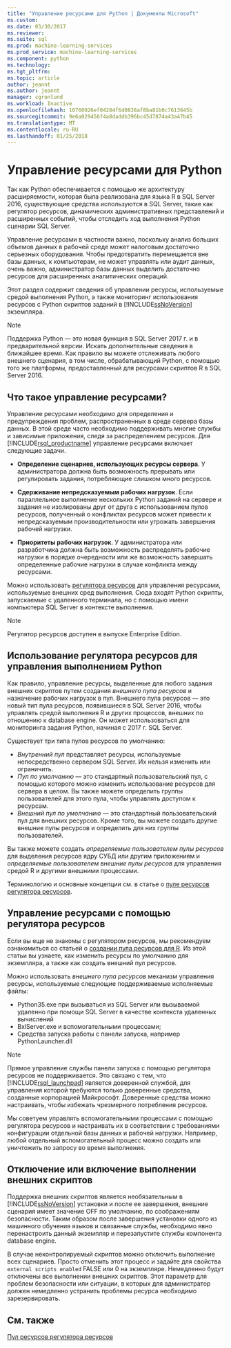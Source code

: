```yaml
---
title: "Управление ресурсами для Python | Документы Microsoft"
ms.custom: 
ms.date: 03/30/2017
ms.reviewer: 
ms.suite: sql
ms.prod: machine-learning-services
ms.prod_service: machine-learning-services
ms.component: python
ms.technology: 
ms.tgt_pltfrm: 
ms.topic: article
author: jeannt
ms.author: jeannt
manager: cgronlund
ms.workload: Inactive
ms.openlocfilehash: 10760026ef04284f6d0838af8ba81b0c7613645b
ms.sourcegitcommit: 9e6a029456f4a8daddb396bc45d7874a43a47b45
ms.translationtype: MT
ms.contentlocale: ru-RU
ms.lasthandoff: 01/25/2018
---
```

# <a name="resource-governance-for-python"></a>Управление ресурсами для Python

Так как Python обеспечивается с помощью же архитектуру расширяемости, которая была реализована для языка R в SQL Server 2016, существующие средства используются в SQL Server, такие как регулятор ресурсов, динамических административных представлений и расширенных событий, чтобы отследить ход выполнения Python сценарии SQL Server.

Управление ресурсами в частности важно, поскольку анализ больших объемов данных в рабочей среде может налоговым достаточно серьезных оборудования.  Чтобы предотвратить перемещается вне базы данных, к компьютерам, не может управлять или аудит данных, очень важно, администратор базы данных выделить достаточно ресурсов для расширенных аналитических операций.

Этот раздел содержит сведения об управлении ресурсы, используемые средой выполнения Python, а также мониторинг использования ресурсов с Python скриптов заданий в [!INCLUDE[ssNoVersion](../../includes/ssnoversion-md.md)] экземпляра.

> [!NOTE]
> Поддержка Python — это новая функция в SQL Server 2017 г. и в предварительной версии. Искать дополнительные сведения в ближайшее время.
> Как правило вы можете отслеживать любого внешнего сценария, в том числе, обрабатывающий Python, с помощью того же платформы, предоставленный для ресурсами скриптов R в SQL Server 2016.

## <a name="what-is-resource-governance"></a>Что такое управление ресурсами?

Управление ресурсами необходимо для определения и предупреждения проблем, распространенных в среде сервера базы данных. В этой среде часто необходимо поддерживать многие службы и зависимые приложения, следя за распределением ресурсов. Для [!INCLUDE[rsql_productname](../../includes/rsql-productname-md.md)] управление ресурсами включает следующие задачи.  

+ **Определение сценариев, использующих ресурсы сервера**. У администратора должна быть возможность прерывать или регулировать задания, потребляющие слишком много ресурсов.

+ **Сдерживание непредсказуемым рабочих нагрузок**. Если параллельное выполнение нескольких Python заданий на сервере и задания не изолированы друг от друга с использованием пулов ресурсов, полученный о конфликтах ресурсов может привести к непредсказуемым производительности или угрожать завершения рабочей нагрузки.

+ **Приоритеты рабочих нагрузок**. У администратора или разработчика должна быть возможность распределять рабочие нагрузки в порядке очередности или же возможность завершать определенные рабочие нагрузки в случае конфликта между ресурсами.

Можно использовать [регулятора ресурсов](../../relational-databases/resource-governor/resource-governor.md) для управления ресурсами, используемые внешних сред выполнения. Сюда входят Python скрипты, запускаемые с удаленного терминала, но с помощью имени компьютера SQL Server в контексте выполнения.

> [!NOTE] 
> Регулятор ресурсов доступен в выпуске Enterprise Edition.

## <a name="how-to-use-resource-governor-to-manage-python-execution"></a>Использование регулятора ресурсов для управления выполнением Python

Как правило, управление ресурсы, выделенные для любого задания внешних скриптов путем создания *внешнего пула ресурсов* и назначение рабочих нагрузок в пул. Внешнего пула ресурсов — это новый тип пула ресурсов, появившиеся в SQL Server 2016, чтобы управлять средой выполнения R и других процессов, внешних по отношению к database engine. Он может использоваться для мониторинга задания Python, начиная с 2017 г. SQL Server.

Существует три типа пулов ресурсов по умолчанию:

+ *Внутренний пул* представляет ресурсы, используемые непосредственно сервером SQL Server. Их нельзя изменить или ограничить.
+ *Пул по умолчанию* — это стандартный пользовательский пул, с помощью которого можно изменить использование ресурсов для сервера в целом. Вы также можете определить группы пользователей для этого пула, чтобы управлять доступом к ресурсам.
+ *Внешний пул по умолчанию* — это стандартный пользовательский пул для внешних ресурсов. Кроме того, вы можете создать другие внешние пулы ресурсов и определить для них группы пользователей.

Вы также можете создать *определяемые пользователем пулы ресурсов* для выделения ресурсов ядру СУБД или другим приложениям и *определяемые пользователем внешние пулы ресурсов* для управления средой R и другими внешними процессами.

Терминологию и основные концепции см. в статье о [пуле ресурсов регулятора ресурсов](../../relational-databases/resource-governor/resource-governor-resource-pool.md).

## <a name="resource-management-using-resource-governor"></a>Управление ресурсами с помощью регулятора ресурсов

Если вы еще не знакомы с регулятором ресурсов, мы рекомендуем ознакомиться со статьей о [создании пула ресурсов для R](../../advanced-analytics/r-services/how-to-create-a-resource-pool-for-r.md). Из этой статьи вы узнаете, как изменить ресурсы по умолчанию для экземпляра, а также как создать внешний пул ресурсов.

Можно использовать *внешнего пула ресурсов* механизм управления ресурсы, используемые следующие поддерживаемые исполняемые файлы:

+ Python35.exe при вызываться из SQL Server или вызываемой удаленно при помощи SQL Server в качестве контекста удаленных вычислений
+ BxlServer.exe и вспомогательными процессами;
+ Средства запуска работы с панели запуска, например PythonLauncher.dll

> [!NOTE]
> Прямое управление службы панели запуска с помощью регулятора ресурсов не поддерживается. Это связано с тем, что [!INCLUDE[rsql_launchpad](../../includes/rsql-launchpad-md.md)] является доверенной службой, для управления которой требуются только доверенные средства, созданные корпорацией Майкрософт. Доверенные средства можно настраивать, чтобы избежать чрезмерного потребления ресурсов.

Мы советуем управлять вспомогательными процессами с помощью регулятора ресурсов и настраивать их в соответствии с требованиями конфигурации отдельной базы данных и рабочей нагрузки.  Например, любой отдельный вспомогательный процесс можно создать или уничтожить по запросу во время выполнения.

## <a name="disable-or-enable-external-script-execution"></a>Отключение или включение выполнении внешних скриптов

Поддержка внешних скриптов является необязательным в [!INCLUDE[ssNoVersion](../../includes/ssnoversion-md.md)] установки и после ее завершения, внешние сценария имеет значение OFF по умолчанию, по соображениям безопасности. Таким образом после завершения установки одного из машинного обучения языков и связанные службы, необходимо явно перенастроить данный экземпляр и перезапустите службы компонента database engine.

В случае неконтролируемый скриптов можно отключить выполнение всех сценариев. Просто отменить этот процесс и задайте для свойства `external scripts enabled` FALSE или 0 на экземпляре. Немедленно будут отключены все выполнении внешних скриптов. Этот параметр для проблем безопасности или ситуации, в которых для администратор должен немедленно устранить проблемы ресурса необходимо зарезервировать.

## <a name="see-also"></a>См. также

[Пул ресурсов регулятора ресурсов](../../relational-databases/resource-governor/resource-governor-resource-pool.md)

